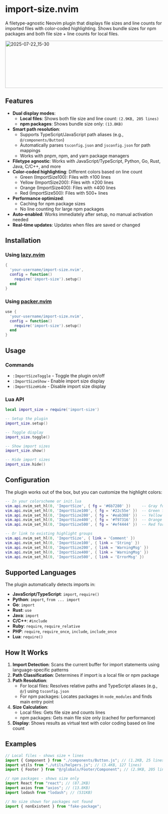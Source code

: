 # import-size.nvim

A filetype-agnostic Neovim plugin that displays file sizes and line counts for imported files with color-coded highlighting. Shows bundle sizes for npm packages and both file size + line counts for local files.

<img width="1007" height="151" alt="2025-07-22_15-30" src="https://github.com/user-attachments/assets/8bd98dc0-8711-402a-aa7b-0b01b8977f8a" />

## Features

- **Dual display modes**:
  - **Local files**: Shows both file size and line count: `(2.9KB, 205 lines)`
  - **npm packages**: Shows bundle size only: `(13.8KB)`
- **Smart path resolution**: 
  - Supports TypeScript/JavaScript path aliases (e.g., `@/components/Button`)
  - Automatically parses `tsconfig.json` and `jsconfig.json` for path mappings
  - Works with pnpm, npm, and yarn package managers
- **Filetype agnostic**: Works with JavaScript/TypeScript, Python, Go, Rust, Java, C/C++, and more
- **Color-coded highlighting**: Different colors based on line count
  - Green (ImportSize100): Files with ≤100 lines
  - Yellow (ImportSize200): Files with ≤200 lines
  - Orange (ImportSize400): Files with ≤400 lines
  - Red (ImportSize500): Files with 500+ lines
- **Performance optimized**: 
  - Caching for npm package sizes
  - No line counting for large npm packages
- **Auto-enabled**: Works immediately after setup, no manual activation needed
- **Real-time updates**: Updates when files are saved or changed

## Installation

### Using [lazy.nvim](https://github.com/folke/lazy.nvim)

```lua
{
  'your-username/import-size.nvim',
  config = function()
    require('import-size').setup()
  end
}
```

### Using [packer.nvim](https://github.com/wbthomason/packer.nvim)

```lua
use {
  'your-username/import-size.nvim',
  config = function()
    require('import-size').setup()
  end
}
```

## Usage

### Commands

- `:ImportSizeToggle` - Toggle the plugin on/off
- `:ImportSizeShow` - Enable import size display
- `:ImportSizeHide` - Disable import size display

### Lua API

```lua
local import_size = require('import-size')

-- Setup the plugin
import_size.setup()

-- Toggle display
import_size.toggle()

-- Show import sizes
import_size.show()

-- Hide import sizes
import_size.hide()
```

## Configuration

The plugin works out of the box, but you can customize the highlight colors:

```lua
-- In your colorscheme or init.lua
vim.api.nvim_set_hl(0, 'ImportSize', { fg = '#6b7280' })     -- Gray for file sizes
vim.api.nvim_set_hl(0, 'ImportSize100', { fg = '#22c55e' })  -- Green for ≤100 lines
vim.api.nvim_set_hl(0, 'ImportSize200', { fg = '#eab308' })  -- Yellow for ≤200 lines  
vim.api.nvim_set_hl(0, 'ImportSize400', { fg = '#f97316' })  -- Orange for ≤400 lines
vim.api.nvim_set_hl(0, 'ImportSize500', { fg = '#ef4444' })  -- Red for >400 lines

-- Or link to existing highlight groups
vim.api.nvim_set_hl(0, 'ImportSize', { link = 'Comment' })
vim.api.nvim_set_hl(0, 'ImportSize100', { link = 'String' })
vim.api.nvim_set_hl(0, 'ImportSize200', { link = 'WarningMsg' })
vim.api.nvim_set_hl(0, 'ImportSize400', { link = 'WarningMsg' })
vim.api.nvim_set_hl(0, 'ImportSize500', { link = 'ErrorMsg' })
```

## Supported Languages

The plugin automatically detects imports in:

- **JavaScript/TypeScript**: `import`, `require()`
- **Python**: `import`, `from ... import`
- **Go**: `import`
- **Rust**: `use`
- **Java**: `import`
- **C/C++**: `#include`
- **Ruby**: `require`, `require_relative`
- **PHP**: `require`, `require_once`, `include`, `include_once`
- **Lua**: `require()`

## How It Works

1. **Import Detection**: Scans the current buffer for import statements using language-specific patterns
2. **Path Classification**: Determines if import is a local file or npm package
3. **Path Resolution**: 
   - For local files: Resolves relative paths and TypeScript aliases (e.g., `@/`) using `tsconfig.json`
   - For npm packages: Locates packages in `node_modules` and finds main entry point
4. **Size Calculation**: 
   - Local files: Gets file size and counts lines
   - npm packages: Gets main file size only (cached for performance)
5. **Display**: Shows results as virtual text with color coding based on line count

## Examples

```javascript
// Local files - shows size + lines
import { Component } from "./components/Button.js"; // (1.2KB, 25 lines)
import utils from "./utils/helpers.js"; // (3.4KB, 127 lines) 
import { Footer } from "@/globals/Footer/Component"; // (2.9KB, 205 lines)

// npm packages - shows size only
import React from "react"; // (87.2KB)
import axios from "axios"; // (13.8KB)
import lodash from "lodash"; // (531KB)

// No size shown for packages not found
import { nonExistent } from "fake-package";
```

